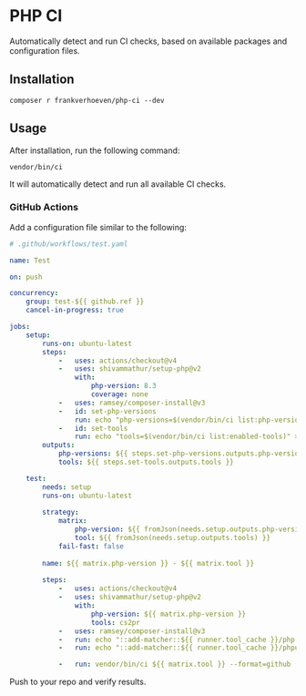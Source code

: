 # PHP CI

Automatically detect and run CI checks, based on available packages and
configuration files.


## Installation

```shell
composer r frankverhoeven/php-ci --dev
```

## Usage

After installation, run the following command:

```shell
vendor/bin/ci
```

It will automatically detect and run all available CI checks.


### GitHub Actions

Add a configuration file similar to the following:

```yaml
# .github/workflows/test.yaml

name: Test

on: push

concurrency:
    group: test-${{ github.ref }}
    cancel-in-progress: true

jobs:
    setup:
        runs-on: ubuntu-latest
        steps:
            -   uses: actions/checkout@v4
            -   uses: shivammathur/setup-php@v2
                with:
                    php-version: 8.3
                    coverage: none
            -   uses: ramsey/composer-install@v3
            -   id: set-php-versions
                run: echo "php-versions=$(vendor/bin/ci list:php-versions)" >> $GITHUB_OUTPUT
            -   id: set-tools
                run: echo "tools=$(vendor/bin/ci list:enabled-tools)" >> $GITHUB_OUTPUT
        outputs:
            php-versions: ${{ steps.set-php-versions.outputs.php-versions }}
            tools: ${{ steps.set-tools.outputs.tools }}

    test:
        needs: setup
        runs-on: ubuntu-latest
        
        strategy:
            matrix:
                php-version: ${{ fromJson(needs.setup.outputs.php-versions) }}
                tool: ${{ fromJson(needs.setup.outputs.tools) }}
            fail-fast: false
            
        name: ${{ matrix.php-version }} - ${{ matrix.tool }}
        
        steps:
            -   uses: actions/checkout@v4
            -   uses: shivammathur/setup-php@v2
                with:
                    php-version: ${{ matrix.php-version }}
                    tools: cs2pr
            -   uses: ramsey/composer-install@v3
            -   run: echo "::add-matcher::${{ runner.tool_cache }}/php.json"
            -   run: echo "::add-matcher::${{ runner.tool_cache }}/phpunit.json"

            -   run: vendor/bin/ci ${{ matrix.tool }} --format=github
```

Push to your repo and verify results.
